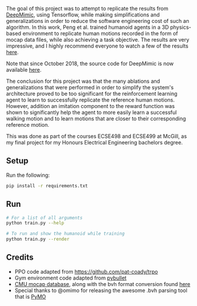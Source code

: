 
The goal of this project was to attempt to replicate the results from [DeepMimic](https://xbpeng.github.io/projects/DeepMimic/index.html), using Tensorflow, while making simplifications and generalizations in order to reduce the software engineering cost of such an algorithm. In this work, Peng et al. trained humanoid agents in a 3D physics-based environment to replicate human motions recorded in the form of mocap data files, while also achieving a task objective. The results are very impressive, and I highly recommend everyone to watch a few of the results [here](https://www.youtube.com/watch?v=vppFvq2quQ0).

Note that since October 2018, the source code for DeepMimic is now available [here](https://github.com/xbpeng/DeepMimic).

The conclusion for this project was that the many ablations and generalizations that were performed in order to simplify the system's architecture proved to be too significant for the reinforcement learning agent to learn to successfully replicate the reference human motions. However, addition an imitation component to the reward function was shown to significantly help the agent to more easily learn a successful walking motion and to learn motions that are closer to their corresponding reference motion.

This was done as part of the courses ECSE498 and ECSE499 at McGill, as my final project for my Honours Electrical Engineering bachelors degree.

## Setup

Run the following:

```bash
pip install -r requirements.txt
```

## Run

```bash
# For a list of all arguments
python train.py --help

# To run and show the humanoid while training
python train.py --render
```

## Credits

-   PPO code adapted from https://github.com/pat-coady/trpo
-   Gym environment code adapted from [pybullet](https://github.com/bulletphysics/bullet3)
-   [CMU mocap database](http://mocap.cs.cmu.edu/), along with the bvh format conversion found [here](https://sites.google.com/a/cgspeed.com/cgspeed/motion-capture/cmu-bvh-conversion)
-   Special thanks to @omimo for releasing the awesome .bvh parsing tool that is [PyMO](https://github.com/omimo/PyMO)
